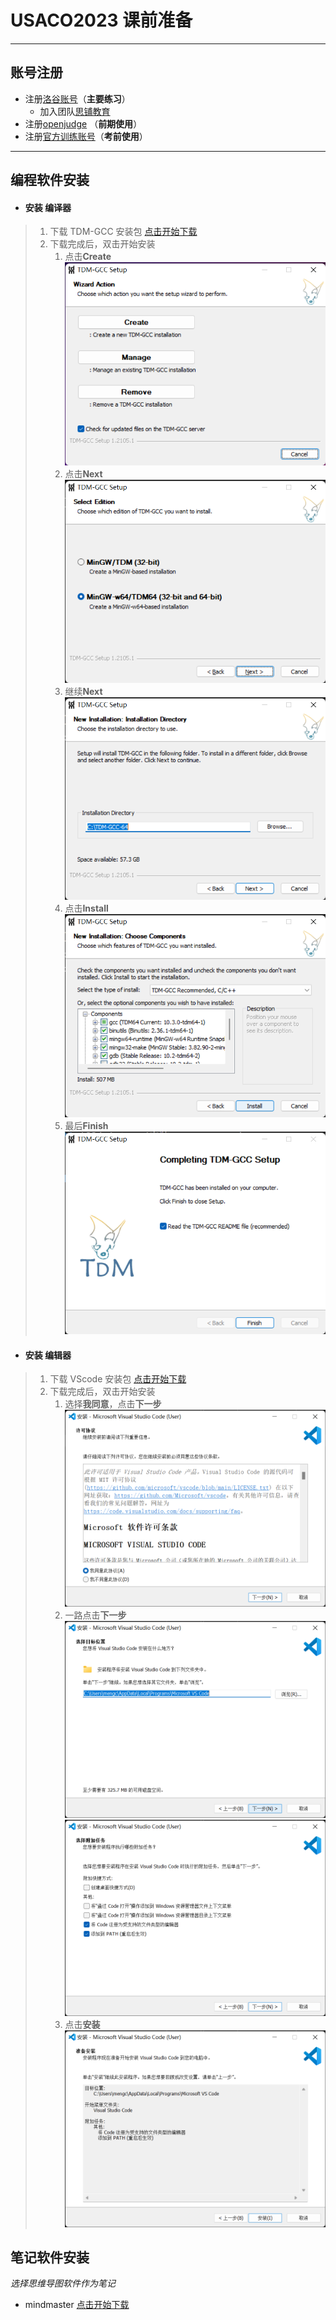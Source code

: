 # USACO2023 课前准备
---
## 账号注册
- 注册[洛谷账号](https://www.luogu.com.cn/)（**主要练习**）
   - 加入团队[思铺教育](https://www.luogu.com.cn/team/36943)
- 注册[openjudge](http://noi.openjudge.cn/) （**前期使用**）
- 注册[官方训练账号](https://train.usaco.org/)（**考前使用**）
---
## 编程软件安装
- #### 安装 **编译器**
> 1. 下载 TDM-GCC 安装包 [点击开始下载](https://lestore.lenovo.com/detail/L101412) 
> 2. 下载完成后，双击开始安装
>     1. 点击**Create** ![](https://github.com/mengchuiru/usaco2023/blob/62e63e1e6a698943379900103cad78528870281b/picture/TDM-GCC1.png)
>     2. 点击**Next** ![](picture/TDM-GCC2.png)
>     3. 继续**Next** ![](picture/TDM-GCC3.png)
>     4. 点击**Install** ![](picture/TDM-GCC4.png)
>     5. 最后**Finish** ![](picture/TDM-GCC5.png)
>    
- #### 安装 **编辑器**
> 1. 下载 VScode 安装包 [点击开始下载](https://lestore.lenovo.com/detail/22856)
> 2. 下载完成后，双击开始安装
>     1. 选择**我同意**，点击**下一步**  
> ![](picture/vscode1.png)
>     2. 一路点击**下一步**  
> ![](picture/vscode2.png)  
> ![](picture/vscode3.png)
>     3. 点击**安装**  
> ![](picture/vscode4.png)

## 笔记软件安装
   *选择思维导图软件作为笔记*
- mindmaster [点击开始下载](https://www.edrawsoft.cn/mindmaster/)
